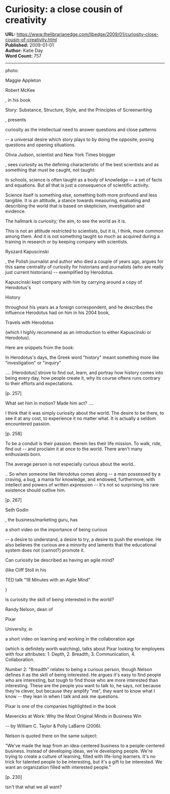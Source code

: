 # Curiosity: a close cousin of creativity

**URL:** https://www.thelibrarianedge.com/libedge/2009/01/curiosity-close-cousin-of-creativity.html  
**Published:** 2009-01-01  
**Author:** Katie Day  
**Word Count:** 757

---

photo:

Maggie Appleton

Robert McKee

, in his book

Story: Substance, Structure, Style, and the Principles of Screenwriting

, presents

curiosity as the intellectual need to answer questions and close patterns

-- a universal desire which story plays to by doing the opposite, posing questions and opening situations.

Olivia Judson, scientist and New York Times blogger

, sees curiosity as the defining characteristic of the best scientists and as something that must be caught, not taught:

In schools, science is often taught as a body of knowledge — a set of facts and equations. But all that is just a consequence of scientific activity.

Science itself is something else, something both more profound and less tangible. It is an attitude, a stance towards measuring, evaluating and describing the world that is based on skepticism, investigation and evidence.

The hallmark is curiosity; the aim, to see the world as it is.

This is not an attitude restricted to scientists, but it is, I think, more common among them. And it is not something taught so much as acquired during a training in research or by keeping company with scientists.

Ryszard Kapuscinski

, the Polish journalist and author who died a couple of years ago, argues for this same centrality of curiosity for historians and journalists (who are really just current historians) -- exemplified by Herodotus.

Kapuscinski kept company with him by carrying around a copy of Herodotus's

History

throughout his years as a foreign correspondent, and he describes the influence Herodotus had on him in his 2004 book,

Travels with Herodotus

(which I highly recommend as an introduction to either Kapuscinski or Herodotus).

Here are snippets from the book:

In Herodotus's days, the Greek word "history" meant something more like "investigation" or "inquiry"

.... [Herodotus] strove to find out, learn, and portray how history comes into being every day, how people create it, why its course oftens runs contrary to their efforts and expectations.

[p. 257]

What set him in motion?  Made him act? ....

I think that it was simply curiosity about the world.  The desire to be there, to see it at any cost, to experience it no matter what.  It is actually a seldom encountered passion.

[p. 258]

To be a conduit is their passion: therein lies their life mission.  To walk, ride, find out -- and proclaim it at once to the world.  There aren't many enthusiasts born.

The average person is not especially curious about the world..

.. So when someone like Herodotus comes along -- a man possessed by a craving, a bug, a mania for knowledge, and endowed, furthermore, with intellect and powers of written expression -- it's not so surprising his rare existence should outlive him.

[p. 267]

Seth Godin

, the business/marketing guru, has

a short video on the importance of being curious

-- a desire to understand, a desire to try, a desire to push the envelope.  He also believes the curious are a minority and laments that the educational system does not (cannot?) promote it.

Can curiosity be described as having an agile mind?

(like Cliff Stoll in his

TED talk "18 Minutes with an Agile Mind"

)

Is curiosity the skill of being interested in the world?

Randy Nelson, dean of

Pixar

University, in

a short video on learning and working in the collaboration age

(which is definitely worth watching), talks about Pixar looking for employees with four attributes:  1. Depth, 2. Breadth, 3. Communication, 4. Collaboration.

Number 2:  "Breadth" relates to being a curious person, though Nelson defines it as the skill of being interested.  He argues it's easy to find people who are interesting, but tough to find those who are more interested than interesting.  These are the people you want to talk to, he says, not because they're clever, but because they amplify "me", they want to know what I know -- they lean in when I talk and ask me questions.

Pixar is one of the companies highlighted in the book

Mavericks at Work: Why the Most Original Minds in Business Win

-- by William C. Taylor & Polly LaBarre (2006).

Nelson is quoted there on the same subject:

"We've made the leap from an idea-centered business to a people-centered business.  Instead of developing ideas, we're developing people.  We're trying to create a culture of learning, filled with life-long learners.  It's no trick for talented people to be interesting, but it's a gift to be interested.  We want an organization filled with interested people."

[p. 230]

Isn't that what we all want?
